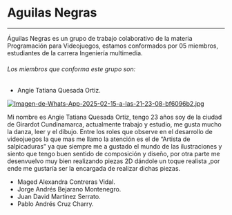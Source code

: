 # Aguilas Negras 
---
Águilas Negras es un grupo de trabajo colaborativo de la materia Programación para Videojuegos, estamos conformados por 05 miembros, estudiantes de la carrera Ingeniería multimedia.

###### Los miembros que conforma este grupo son:


- Angie Tatiana Quesada Ortiz.  

[![Imagen-de-Whats-App-2025-02-15-a-las-21-23-08-bf6096b2.jpg](https://i.postimg.cc/T3ZF7y51/Imagen-de-Whats-App-2025-02-15-a-las-21-23-08-bf6096b2.jpg)](https://postimg.cc/QFJfVdbZ)

Mi nombre es Angie Tatiana Quesada Ortiz, tengo 23 años soy de la ciudad de Girardot Cundinamarca, actualmente trabajo y estudio, me gusta mucho la danza, leer y el dibujo.
Entre los roles que observe en el desarrollo de videojuegos la que mas me llamo la atención es el de “Artista de salpicaduras” ya que siempre me a gustado el mundo de las ilustraciones  y siento que tengo buen sentido de composición y diseño, por otra parte me desenvuelvo muy bien realizando piezas 2D dándole un toque realista ,por ende me gustaría ser la encargada de realizar dichas piezas. 


- Maged Alexandra Contreras Vidal. 
- Jorge Andrés Bejarano Montenegro.
- Juan David Martinez Serrato.
- Pablo Andrés Cruz Charry.
 

